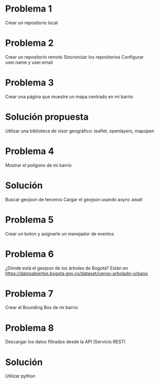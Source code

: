 # Problema 1

Crear un repositorio local

# Problema 2

Crear un repositorio remoto
Sincronizar los repositorios
Configurar user.name y user.email

# Problema 3

Crear una página que muestre un mapa centrado en mi barrio

# Solución propuesta

Utilizar una biblioteca de visor geográfico: leaflet, openlayers, mapopen

# Problema 4

Mostrar el polígono de mi barrio

# Solución
Buscar geojson de terceros
Cargar el geojson usando async await

# Problema 5

Crear un boton y asignarle un manejador de eventos

# Problema 6

¿Dónde está el geojson de los árboles de Bogotá?
Están en https://datosabiertos.bogota.gov.co/dataset/censo-arbolado-urbano

# Problema 7

Crear el Bounding Box de mi barrio

# Problema 8

Descargar los datos filtrados desde la API (Servicio REST)

# Solución
Utilizar python